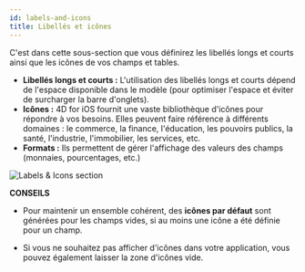 ```yaml
---
id: labels-and-icons
title: Libellés et icônes
---
```

C'est dans cette sous-section que vous définirez les libellés longs et courts ainsi que les icônes de vos champs et tables.

* **Libellés longs et courts :** L'utilisation des libellés longs et courts dépend de l'espace disponible dans le modèle (pour optimiser l'espace et éviter de surcharger la barre d'onglets).
* **Icônes :** 4D for iOS fournit une vaste bibliothèque d'icônes pour répondre à vos besoins. Elles peuvent faire référence à différents domaines : le commerce, la finance, l'éducation, les pouvoirs publics, la santé, l'industrie, l'immobilier, les services, etc.
* **Formats :** Ils permettent de gérer l'affichage des valeurs des champs (monnaies, pourcentages, etc.)

![Labels & Icons section](assets/fr/project-editor/Labels-icons-section-4D-for-iOS.png)<div class = "tips"> 

**CONSEILS**

* Pour maintenir un ensemble cohérent, des **icônes par défaut** sont générées pour les champs vides, si au moins une icône a été définie pour un champ.

* Si vous ne souhaitez pas afficher d'icônes dans votre application, vous pouvez également laisser la zone d'icônes vide.</div>